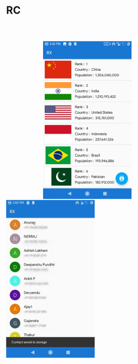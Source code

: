 # RC


<br/>
<br/>

<p float="middle">
<img src="https://github.com/ak8527/RC/blob/master/raw/screenshot1.png" alt="alt text" width="240" height="427" hspace="100">       
<img src="https://github.com/ak8527/RC/blob/master/raw/screenshot2.jpg" alt="alt text" width="240" height="427" >

</p>
 
<br/>
<br/>

<p float="middle">
<src="https://github.com/ak8527/RC/blob/master/raw/screenshot3.png" alt="alt text" width="240" height="427" >       

</p>


<br/>
<br/>
